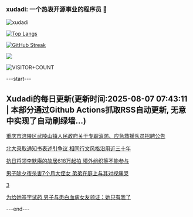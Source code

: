 ### xudadi: 一个热衷开源事业的程序员 👋

![xudadi](https://github-readme-stats-git-masterorgs-github-readme-stats-team.vercel.app/api?username=xudadi)

[![Top Langs](https://github-readme-stats.vercel.app/api/top-langs/?username=xudadi)](https://github.com/anuraghazra/github-readme-stats)

[![GitHub Streak](https://streak-stats.demolab.com?user=xudadi&locale=zh_Hans)](https://git.io/streak-stats)

![](https://raw.githubusercontent.com/xudadi/xudadi/main/assets/github-contribution-grid-snake.svg)

![VISITOR+COUNT](https://komarev.com/ghpvc/?username=xudadi&label=VISITOR+COUNT)


---start---

## Xudadi的每日更新(更新时间:2025-08-07 07:43:11 | 本部分通过Github Actions抓取RSS自动更新, 无意中实现了自动刷绿墙...)

[重庆市涪陵区武陵山镇人民政府关于专职消防、应急救援队员招聘公告](https://www.gongkaoleida.com/article/2552190)

[北大录取通知书表述引争议 相同行文风格沿用近三十年](https://m.163.com/news/article/K6A4SAM90534P59R.html)

[抗日将领李默庵的故居618万起拍 境外组织等不能参与](https://m.163.com/news/article/K6AAEKEA0534P59R.html)

[男子除夕夜杀害7个月大侄女 弟弟在庭上与其对视痛哭](https://m.163.com/news/article/K69T7IG5051492T3.html)

[3](https://m.163.com/touch/news/sub/domestic)

[为给她签字试药 男子与患白血病女友领证：她只有我了](https://m.163.com/news/article/K6A7VU440514R9OJ.html)

---end---
